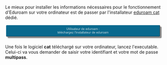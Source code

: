 Le mieux pour installer les informations nécessaires pour le fonctionnement d'Eduroam sur votre ordinateur est de passer par l'installateur [eduroam cat](https://cat.eduroam.org/?lang=fr) dédié. 

![boutonInstallationEduroam](images/eduroam_bouton.png)

Une fois le logiciel **cat** téléchargé sur votre ordinateur, lancez l'executable. Celui-ci va vous demander de saisir votre identifiant et votre mot de passe **multipass**.

